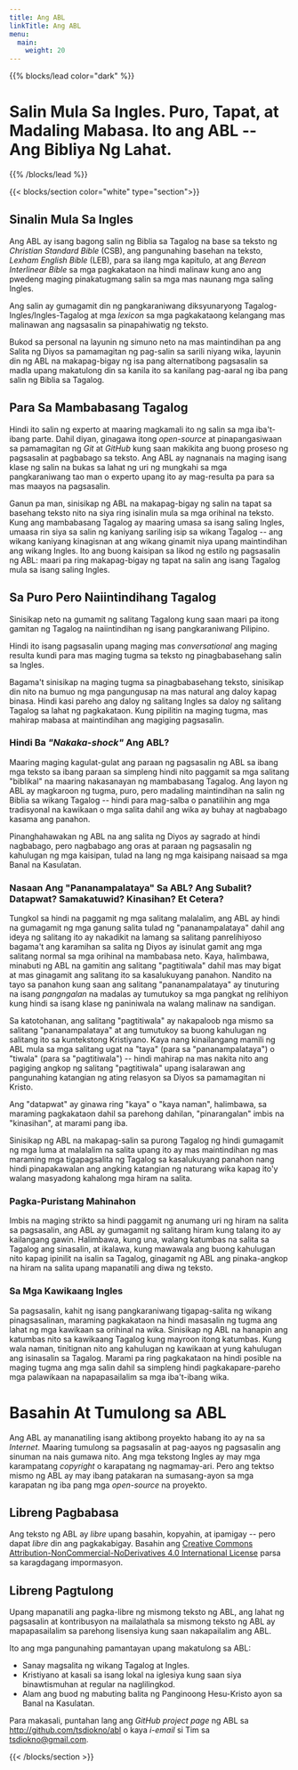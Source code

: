 ```yaml
---
title: Ang ABL
linkTitle: Ang ABL
menu:
  main:
    weight: 20
---
```


{{% blocks/lead color="dark" %}}

# Salin Mula Sa Ingles. Puro, Tapat, at Madaling Mabasa. Ito ang ABL -- Ang Bibliya Ng Lahat.

{{% /blocks/lead %}}

{{< blocks/section color="white" type="section">}}

## Sinalin Mula Sa Ingles

Ang ABL ay isang bagong salin ng Biblia sa Tagalog na base sa teksto ng _Christian Standard Bible_ (CSB), ang pangunahing basehan na teksto, _Lexham English Bible_ (LEB), para sa ilang mga kapitulo, at ang _Berean Interlinear Bible_ sa mga pagkakataon na hindi malinaw kung ano ang pwedeng maging pinakatugmang salin sa mga mas naunang mga saling Ingles.

Ang salin ay gumagamit din ng pangkaraniwang diksyunaryong Tagalog-Ingles/Ingles-Tagalog at mga _lexicon_ sa mga pagkakataong kelangang mas malinawan ang nagsasalin sa pinapahiwatig ng teksto.

Bukod sa personal na layunin ng simuno neto na mas maintindihan pa ang Salita ng Diyos sa pamamagitan ng pag-salin sa sarili niyang wika, layunin din ng ABL na makapag-bigay ng isa pang alternatibong pagsasalin sa madla upang makatulong din sa kanila ito sa kanilang pag-aaral ng iba pang salin ng Biblia sa Tagalog.

## Para Sa Mambabasang Tagalog

Hindi ito salin ng experto at maaring magkamali ito ng salin sa mga iba't-ibang parte. Dahil diyan, ginagawa itong _open-source_ at pinapangasiwaan sa pamamagitan ng _Git_ at _GitHub_ kung saan makikita ang buong proseso ng pagsasalin at pagbabago sa teksto. Ang ABL ay nagnanais na maging isang klase ng salin na bukas sa lahat ng uri ng mungkahi sa mga pangkaraniwang tao man o experto upang ito ay mag-resulta pa para sa mas maayos na pagsasalin.

Ganun pa man, sinisikap ng ABL na makapag-bigay ng salin na tapat sa basehang teksto nito na siya ring isinalin mula sa mga orihinal na teksto. Kung ang mambabasang Tagalog ay maaring umasa sa isang saling Ingles, umaasa rin siya sa salin ng kaniyang sariling isip sa wikang Tagalog -- ang wikang kaniyang kinagisnan at ang wikang ginamit niya upang maintindihan ang wikang Ingles. Ito ang buong kaisipan sa likod ng estilo ng pagsasalin ng ABL: maari pa ring makapag-bigay ng tapat na salin ang isang Tagalog mula sa isang saling Ingles.

## Sa Puro Pero Naiintindihang Tagalog

Sinisikap neto na gumamit ng salitang Tagalong kung saan maari pa itong gamitan ng Tagalog na naiintindihan ng isang pangkaraniwang Pilipino.

Hindi ito isang pagsasalin upang maging mas _conversational_ ang maging resulta kundi para mas maging tugma sa teksto ng pinagbabasehang salin sa Ingles.

Bagama't sinisikap na maging tugma sa pinagbabasehang teksto, sinisikap din nito na bumuo ng mga pangungusap na mas natural ang daloy kapag binasa. Hindi kasi pareho ang daloy ng salitang Ingles sa daloy ng salitang Tagalog sa lahat ng pagkakataon. Kung pipilitin na maging tugma, mas mahirap mabasa at maintindihan ang magiging pagsasalin.

### Hindi Ba _"Nakaka-shock"_ Ang ABL?

Maaring maging kagulat-gulat ang paraan ng pagsasalin ng ABL sa ibang mga teksto sa ibang paraan sa simpleng hindi nito paggamit sa mga salitang "biblikal" na maaring nakasanayan ng mambabasang Tagalog. Ang layon ng ABL ay magkaroon ng tugma, puro, pero madaling maintindihan na salin ng Biblia sa wikang Tagalog -- hindi para mag-salba o panatilihin ang mga tradisyonal na kawikaan o mga salita dahil ang wika ay buhay at nagbabago kasama ang panahon.

Pinanghahawakan ng ABL na ang salita ng Diyos ay sagrado at hindi nagbabago, pero nagbabago ang oras at paraan ng pagsasalin ng kahulugan ng mga kaisipan, tulad na lang ng mga kaisipang naisaad sa mga Banal na Kasulatan.

### Nasaan Ang "Pananampalataya" Sa ABL? Ang Subalit? Datapwat? Samakatuwid? Kinasihan? Et Cetera?

Tungkol sa hindi na paggamit ng mga salitang malalalim, ang ABL ay hindi na gumagamit ng mga ganung salita tulad ng "pananampalataya" dahil ang ideya ng salitang ito ay nakadikit na lamang sa salitang panrelihiyoso bagama't ang karamihan sa salita ng Diyos ay isinulat gamit ang mga salitang normal sa mga orihinal na mambabasa neto. Kaya, halimbawa, minabuti ng ABL na gamitin ang salitang "pagtitiwala" dahil mas may bigat at mas ginagamit ang salitang ito sa kasalukuyang panahon. Nandito na tayo sa panahon kung saan ang salitang "pananampalataya" ay tinuturing na isang _pangngalan_ na madalas ay tumutukoy sa mga pangkat ng relihiyon kung hindi sa isang klase ng paniniwala na walang malinaw na sandigan.

Sa katotohanan, ang salitang "pagtitiwala" ay nakapaloob nga mismo sa salitang "pananampalataya" at ang tumutukoy sa buong kahulugan ng salitang ito sa kuntekstong Kristiyano. Kaya nang kinailangang mamili ng ABL mula sa mga salitang ugat na "taya" (para sa "pananampalataya") o "tiwala" (para sa "pagtitiwala") -- hindi mahirap na mas nakita nito ang pagiging angkop ng salitang "pagtitiwala" upang isalarawan ang pangunahing katangian ng ating relasyon sa Diyos sa pamamagitan ni Kristo.

Ang "datapwat" ay ginawa ring "kaya" o "kaya naman", halimbawa, sa maraming pagkakataon dahil sa parehong dahilan, "pinarangalan" imbis na "kinasihan", at marami pang iba.

Sinisikap ng ABL na makapag-salin sa purong Tagalog ng hindi gumagamit ng mga luma at malalalim na salita upang ito ay mas maintindihan ng mas maraming mga tigapagsalita ng Tagalog sa kasalukuyang panahon nang hindi pinapakawalan ang angking katangian ng naturang wika kapag ito'y walang masyadong kahalong mga hiram na salita.

### Pagka-Puristang Mahinahon

Imbis na maging strikto sa hindi paggamit ng anumang uri ng hiram na salita sa pagsasalin, ang ABL ay gumagamit ng salitang hiram kung talang ito ay kailangang gawin. Halimbawa, kung una, walang katumbas na salita sa Tagalog ang sinasalin, at ikalawa, kung mawawala ang buong kahulugan nito kapag ipinilit na isalin sa Tagalog, ginagamit ng ABL ang pinaka-angkop na hiram na salita upang mapanatili ang diwa ng teksto.

### Sa Mga Kawikaang Ingles

Sa pagsasalin, kahit ng isang pangkaraniwang tigapag-salita ng wikang pinagsasalinan, maraming pagkakataon na hindi masasalin ng tugma ang lahat ng mga kawikaan sa orihinal na wika. Sinisikap ng ABL na hanapin ang katumbas nito sa kawikaang Tagalog kung mayroon itong katumbas. Kung wala naman, tinitignan nito ang kahulugan ng kawikaan at yung kahulugan ang isinasalin sa Tagalog. Marami pa ring pagkakataon na hindi posible na maging tugma ang mga salin dahil sa simpleng hindi pagkakapare-pareho mga palawikaan na napapasailalim sa mga iba't-ibang wika.

# Basahin At Tumulong sa ABL

Ang ABL ay mananatiling isang aktibong proyekto habang ito ay na sa _Internet_. Maaring tumulong sa pagsasalin at pag-aayos ng pagsasalin ang sinuman na nais gumawa nito. Ang mga tekstong Ingles ay may mga karampatang _copyright_ o karapatang ng nagmamay-ari. Pero ang tektso mismo ng ABL ay may ibang patakaran na sumasang-ayon sa mga karapatan ng iba pang mga _open-source_ na proyekto.

## Libreng Pagbabasa

Ang teksto ng ABL ay _libre_ upang basahin, kopyahin, at ipamigay -- pero dapat _libre_ din ang pagkakabigay. Basahin ang [Creative Commons Attribution-NonCommercial-NoDerivatives 4.0 International License](http://creativecommons.org/licenses/by-nc-nd/4.0/) parsa sa karagdagang impormasyon.

## Libreng Pagtulong

Upang mapanatili ang pagka-libre ng mismong teksto ng ABL, ang lahat ng pagsasalin at kontribusyon na mailalathala sa mismong teksto ng ABL ay mapapasailalim sa parehong lisensiya kung saan nakapailalim ang ABL.

Ito ang mga pangunahing pamantayan upang makatulong sa ABL:
  * Sanay magsalita ng wikang Tagalog at Ingles.
  * Kristiyano at kasali sa isang lokal na iglesiya kung saan siya binawtismuhan at regular na naglilingkod.
  * Alam ang buod ng mabuting balita ng Panginoong Hesu-Kristo ayon sa Banal na Kasulatan.

Para makasali, puntahan lang ang _GitHub project page_ ng ABL sa http://github.com/tsdiokno/abl o kaya _i-email_ si Tim sa tsdiokno@gmail.com.


{{< /blocks/section >}}
